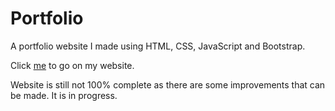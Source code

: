 # Portfolio
A portfolio website I made using HTML, CSS, JavaScript and Bootstrap.

Click [me](https://mahirul101.github.io/Portfolio/) to go on my website.

Website is still not 100% complete as there are some improvements that can be made. It is in progress.
